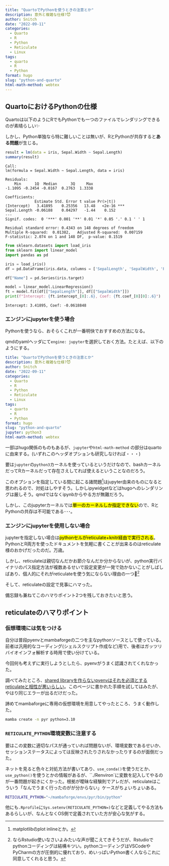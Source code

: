 ```yaml
---
title: "QuartoでPythonを使うときの注意とか"
description: 意外と複雑な仕様?😈
author: Snitch
date: "2022-09-11"
categories:
  - Quarto
  - R
  - Python
  - Reticulate
  - Linux
tags:
  - quarto
  - R
  - Python
format: hugo
slug: "python-and-quarto"
html-math-method: webtex
---
```




## QuartoにおけるPythonの仕様

Quartoは以下のようにRでもPythonでも一つのファイルでレンダリングできるのが素晴らしい✨

しかし、Python単独なら特に難しいことは無いが、RとPythonが共存すると**ある問題**が生じる。

``` r
result = lm(data = iris, Sepal.Width ~ Sepal.Length)
summary(result)
```


    Call:
    lm(formula = Sepal.Width ~ Sepal.Length, data = iris)

    Residuals:
        Min      1Q  Median      3Q     Max
    -1.1095 -0.2454 -0.0167  0.2763  1.3338

    Coefficients:
                 Estimate Std. Error t value Pr(>|t|)
    (Intercept)   3.41895    0.25356   13.48   <2e-16 ***
    Sepal.Length -0.06188    0.04297   -1.44    0.152
    ---
    Signif. codes:  0 '***' 0.001 '**' 0.01 '*' 0.05 '.' 0.1 ' ' 1

    Residual standard error: 0.4343 on 148 degrees of freedom
    Multiple R-squared:  0.01382,   Adjusted R-squared:  0.007159
    F-statistic: 2.074 on 1 and 148 DF,  p-value: 0.1519

``` python
from sklearn.datasets import load_iris
from sklearn import linear_model
import pandas as pd

iris = load_iris()
df = pd.DataFrame(iris.data, columns = ['SepalLength', 'SepalWidth', 'PetalLength', 'PetalWidth'])

df["Name"] = pd.Series(iris.target)

model = linear_model.LinearRegression()
ft = model.fit(df[["SepalLength"]], df[["SepalWidth"]])
print(f"Intercept: {ft.intercept_[0]:.6}, Coef: {ft.coef_[0][0]:.6}")
```

    Intercept: 3.41895, Coef: -0.0618848

### エンジンにjupyterを使う場合

Pythonを使うなら、おそらくこれが一番明快でおすすめの方法になる。

qmdのyamlヘッダにて`engine: jupyter`を選択しておく方法。たとえば、以下のようにする。

``` yaml
title: "QuartoでPythonを使うときの注意とか"
description: 意外と複雑な仕様?😈
author: Snitch
date: "2022-09-11"
categories:
  - Quarto
  - R
  - Python
  - Reticulate
  - Linux
tags:
  - quarto
  - R
  - Python
format: hugo
slug: "python-and-quarto"
jupyter: python3
html-math-method: webtex
```

一部はhugo関係のものもあるが、`jupyter`や`html-math-method`
の部分はquartoに由来する。(いずれこのヘッダオプションも研究しなければ・・・)

要は`jupyter`の`python3`カーネルを使っているというだけなので、bashカーネルだってRカーネルだって存在さえしてれば使えるということなのだろう。

このオプションを指定している間に起こる諸問題[^1]はjupyter由来のものになると思われるので、対処はしやすそう。しかしipywidgetなどはhugoへのレンダリングは厳しそう。qmdではなくipynbからやる方が無難だろう。

しかし、このjupyterカーネルでは<mark>単一のカーネルしか指定できない</mark>ので、RとPythonの共存は不可能である･･･。

### エンジンにjupyterを使用しない場合

jupyterを指定しない場合は<mark>pythonセルがreticulate+knitr経由で実行される</mark>。PythonとR両方を使ったドキュメントを気軽に書くことが出来るのはreticulate様のおかげだったのだ。万歳。

しかし、reticulateは親切なんだかお節介なんだか分からないが、python実行バイナリのパス指定方法が複数あるせいで設定変更が一発で効かないことがしばしばあり、個人的にそれがreticulateを使う気にならない理由の一つ🐍[^2]

そして、reticulateの設定で見事にハマった。

備忘録も兼ねてこのハマりポイント2つを残しておきたいと思う。

## reticulateのハマりポイント

### 仮想環境には気をつける

自分は普段pyenvとmambaforgeの二つを主なpythonソースとして使っている。前者は汎用的なコーディング(シェルスクリプト作成など)用で、後者はガッツリバイオインフォ解析する時用で使い分けている。

今回何も考えずに実行しようとしたら、pyenvがうまく認識されてくれなかった。

調べてみたところ、[shared libraryを作らないpyenvはそれを必須とするreticulateと相性が悪いらしい](https://firas.io/post/pyenv_rstudio/)。このページに書かれた手順を試してはみたが、やはり同じエラーが出るだけだった。

諦めてmambaforgeに専用の仮想環境を用意してやったところ、うまく動作した。

``` bash
mamba create -n pyr python=3.10
```

### `RETICULATE_PYTHON`環境変数に注意する

要はこの変数に適切なパスが通っていれば問題ないが、環境変数であるせいか、セッションステータスによっては反映されたりされなかったりするのが面倒だった。

ネットを見ると色々と対処方法が書いてあり、`use_conda()`を使うだとか、`use_python()`を使うとかの情報があるが、``./Renviron\`に変数を記入してやるのが一番問題が起きにくかった。根拠が曖昧な経験則でアレだが、reticulateはこういう「なんでうまく行ったのがが分からない」ケースがちょいちょいある。

```bash {name=".Renviron"}
RETICULATE_PYTHON="~/mambaforge/envs/pyr/bin/python"
```


他にも`.Rprofile`に`Sys.setenv(RETICULATE_PYTHON=)`などと定義してやる方法もあるらしいが、なんとなくOS側で定義されていた方が安心な気がする。

[^1]: matplotlibのplot inlineとか。

[^2]: ならRstudio使いなさいよみたいな声が聞こえてきそうだが、Rstudioでpythonコーディングは結構キツい。pythonコーディングはVSCodeやPyCharmの方が圧倒的に優れており、めいっぱいPython書く人ならこれに同意してくれると思う。
